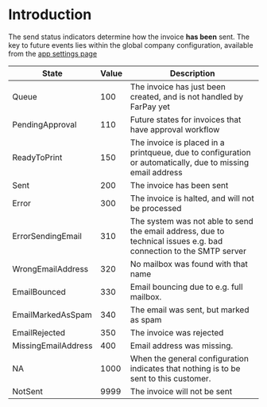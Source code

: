 # Introduction
The send status indicators determine how the invoice **has been** sent. The key to future events lies within the global company configuration, available from the [app settings page](https://app.farpay.fo/Pages/Settings.aspx)

| State               | Value | Description                                                                                                       |
|---------------------|-------|-------------------------------------------------------------------------------------------------------------------|
| Queue               | 100   | The invoice has just been created, and is not handled by FarPay yet                                               |
| PendingApproval     | 110   | Future states for invoices that have approval workflow                                                            |
| ReadyToPrint        | 150   | The invoice is placed in a printqueue, due to configuration or automatically, due to missing email address        |
| Sent                | 200   | The invoice has been sent                                                                                         |
| Error               | 300   | The invoice is halted, and will not be processed                                                                  |
| ErrorSendingEmail   | 310   | The system was not able to send the email address, due to technical issues e.g. bad connection to the SMTP server |
| WrongEmailAddress   | 320   | No mailbox was found with that name                                                                               |
| EmailBounced        | 330   | Email bouncing due to e.g. full mailbox.                                                                          |
| EmailMarkedAsSpam   | 340   | The email was sent, but marked as spam                                                                            |
| EmailRejected       | 350   | The invoice was rejected                                                                                          |
| MissingEmailAddress | 400   | Email address was missing.                                                                                        |
| NA                  | 1000  | When the general configuration indicates that nothing is to be sent to this customer.                             |
| NotSent             | 9999  | The invoice will not be sent                                                                                      |
